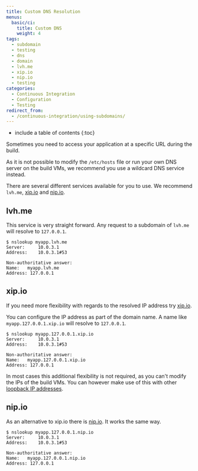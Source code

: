 ```yaml
---
title: Custom DNS Resolution
menus:
  basic/ci:
    title: Custom DNS
    weight: 4
tags:
  - subdomain
  - testing
  - dns
  - domain
  - lvh.me
  - xip.io
  - nip.io
  - testing
categories:
  - Continuous Integration  
  - Configuration
  - Testing  
redirect_from:
  - /continuous-integration/using-subdomains/
---
```


* include a table of contents
{:toc}

Sometimes you need to access your application at a specific URL during the build.

As it is not possible to modify the `/etc/hosts` file or run your own DNS server on the build VMs, we recommend you use a wildcard DNS service instead.

There are several different services available for you to use. We recommend `lvh.me`, [xip.io](http://xip.io) and [nip.io](http://nip.io).

## lvh.me

This service is very straight forward. Any request to a subdomain of `lvh.me` will resolve to `127.0.0.1`.

```shell
$ nslookup myapp.lvh.me
Server:		10.0.3.1
Address:	10.0.3.1#53

Non-authoritative answer:
Name:	myapp.lvh.me
Address: 127.0.0.1
```

## xip.io

If you need more flexibility with regards to the resolved IP address try [xip.io](http://xip.io).

You can configure the IP address as part of the domain name. A name like `myapp.127.0.0.1.xip.io` will resolve to `127.0.0.1`.

```shell
$ nslookup myapp.127.0.0.1.xip.io
Server:		10.0.3.1
Address:	10.0.3.1#53

Non-authoritative answer:
Name:	myapp.127.0.0.1.xip.io
Address: 127.0.0.1
```

In most cases this additional flexibility is not required, as you can't modify the IPs of the build VMs. You can however make use of this with other [loopback IP addresses](https://en.wikipedia.org/wiki/Localhost).

## nip.io

As an alternative to xip.io there is [nip.io](http://nip.io). It works the same way.

```shell
$ nslookup myapp.127.0.0.1.nip.io
Server:		10.0.3.1
Address:	10.0.3.1#53

Non-authoritative answer:
Name:	myapp.127.0.0.1.nip.io
Address: 127.0.0.1
```
